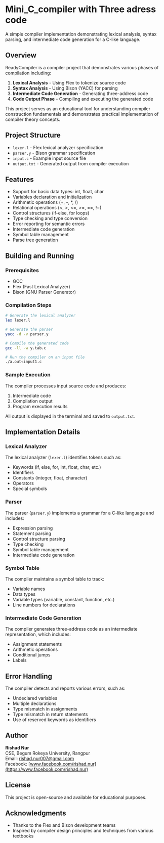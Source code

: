 # Mini_C_compiler with Three adress code

A simple compiler implementation demonstrating lexical analysis, syntax parsing, and intermediate code generation for a C-like language.

## Overview

ReadyCompiler is a compiler project that demonstrates various phases of compilation including:

1. **Lexical Analysis** - Using Flex to tokenize source code
2. **Syntax Analysis** - Using Bison (YACC) for parsing
3. **Intermediate Code Generation** - Generating three-address code
4. **Code Output Phase** - Compiling and executing the generated code

This project serves as an educational tool for understanding compiler construction fundamentals and demonstrates practical implementation of compiler theory concepts.

## Project Structure

- `lexer.l` - Flex lexical analyzer specification
- `parser.y` - Bison grammar specification
- `input.c` - Example input source file
- `output.txt` - Generated output from compiler execution

## Features

- Support for basic data types: int, float, char
- Variables declaration and initialization
- Arithmetic operations (+, -, \*, /)
- Relational operations (<, >, <=, >=, ==, !=)
- Control structures (if-else, for loops)
- Type checking and type conversion
- Error reporting for semantic errors
- Intermediate code generation
- Symbol table management
- Parse tree generation

## Building and Running

### Prerequisites

- GCC
- Flex (Fast Lexical Analyzer)
- Bison (GNU Parser Generator)

### Compilation Steps

```bash
# Generate the lexical analyzer
lex lexer.l

# Generate the parser
yacc -d -v parser.y

# Compile the generated code
gcc -ll -w y.tab.c

# Run the compiler on an input file
./a.out<input1.c
```

### Sample Execution

The compiler processes input source code and produces:

1. Intermediate code
2. Compilation output
3. Program execution results

All output is displayed in the terminal and saved to `output.txt`.

## Implementation Details

### Lexical Analyzer

The lexical analyzer (`lexer.l`) identifies tokens such as:

- Keywords (if, else, for, int, float, char, etc.)
- Identifiers
- Constants (integer, float, character)
- Operators
- Special symbols

### Parser

The parser (`parser.y`) implements a grammar for a C-like language and includes:

- Expression parsing
- Statement parsing
- Control structure parsing
- Type checking
- Symbol table management
- Intermediate code generation

### Symbol Table

The compiler maintains a symbol table to track:

- Variable names
- Data types
- Variable types (variable, constant, function, etc.)
- Line numbers for declarations

### Intermediate Code Generation

The compiler generates three-address code as an intermediate representation, which includes:

- Assignment statements
- Arithmetic operations
- Conditional jumps
- Labels

## Error Handling

The compiler detects and reports various errors, such as:

- Undeclared variables
- Multiple declarations
- Type mismatch in assignments
- Type mismatch in return statements
- Use of reserved keywords as identifiers

## Author

**Rishad Nur**  
CSE, Begum Rokeya University, Rangpur  
Email: rishad.nur007@gmail.com  
Facebook: [www.facebook.com/rishad.nur](https://www.facebook.com/rishad.nur)

## License

This project is open-source and available for educational purposes.

## Acknowledgments

- Thanks to the Flex and Bison development teams
- Inspired by compiler design principles and techniques from various textbooks
